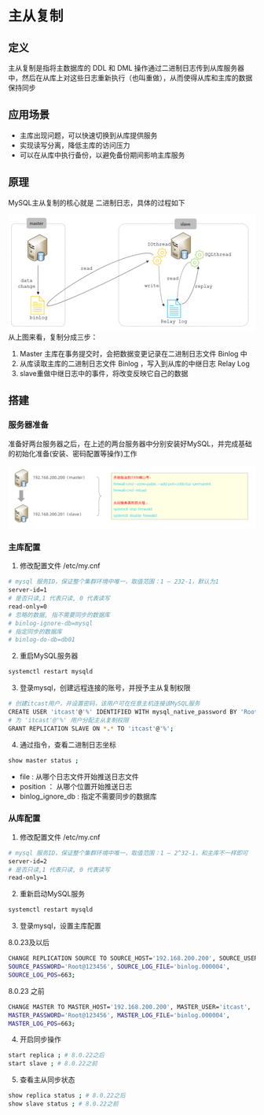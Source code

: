 # 主从复制

## 定义

主从复制是指将主数据库的 DDL 和 DML 操作通过二进制日志传到从库服务器中，然后在从库上对这些日志重新执行（也叫重做），从而使得从库和主库的数据保持同步

## 应用场景

- 主库出现问题，可以快速切换到从库提供服务
- 实现读写分离，降低主库的访问压力
- 可以在从库中执行备份，以避免备份期间影响主库服务

## 原理

MySQL主从复制的核心就是 二进制日志，具体的过程如下

![原理](./images/copy.png)
从上图来看，复制分成三步：

1. Master 主库在事务提交时，会把数据变更记录在二进制日志文件 Binlog 中
2. 从库读取主库的二进制日志文件 Binlog ，写入到从库的中继日志 Relay Log
3. slave重做中继日志中的事件，将改变反映它自己的数据

## 搭建

### 服务器准备

准备好两台服务器之后，在上述的两台服务器中分别安装好MySQL，并完成基础的初始化准备(安装、密码配置等操作)工作

![server](./images/server.png)

### 主库配置

1. 修改配置文件 /etc/my.cnf

```bash
# mysql 服务ID，保证整个集群环境中唯一，取值范围：1 – 232-1，默认为1
server-id=1
# 是否只读,1 代表只读, 0 代表读写
read-only=0
# 忽略的数据, 指不需要同步的数据库
# binlog-ignore-db=mysql
# 指定同步的数据库
# binlog-do-db=db01
```

2. 重启MySQL服务器

```bash
systemctl restart mysqld
```

3. 登录mysql，创建远程连接的账号，并授予主从复制权限

```bash
# 创建itcast用户，并设置密码，该用户可在任意主机连接该MySQL服务
CREATE USER 'itcast'@'%' IDENTIFIED WITH mysql_native_password BY 'Root@123456';
# 为 'itcast'@'%' 用户分配主从复制权限
GRANT REPLICATION SLAVE ON *.* TO 'itcast'@'%';
```

4. 通过指令，查看二进制日志坐标

```bash
show master status ;
```

- file : 从哪个日志文件开始推送日志文件
- position ： 从哪个位置开始推送日志
- binlog_ignore_db : 指定不需要同步的数据库

### 从库配置

1. 修改配置文件 /etc/my.cnf

```bash
# mysql 服务ID，保证整个集群环境中唯一，取值范围：1 – 2^32-1，和主库不一样即可
server-id=2
# 是否只读,1 代表只读, 0 代表读写
read-only=1
```

2. 重新启动MySQL服务

```bash
systemctl restart mysqld
```

3. 登录mysql，设置主库配置

8.0.23及以后

```bash
CHANGE REPLICATION SOURCE TO SOURCE_HOST='192.168.200.200', SOURCE_USER='itcast',
SOURCE_PASSWORD='Root@123456', SOURCE_LOG_FILE='binlog.000004',
SOURCE_LOG_POS=663;
```

8.0.23 之前

```bash
CHANGE MASTER TO MASTER_HOST='192.168.200.200', MASTER_USER='itcast',
MASTER_PASSWORD='Root@123456', MASTER_LOG_FILE='binlog.000004',
MASTER_LOG_POS=663;
```

4. 开启同步操作

```bash
start replica ; # 8.0.22之后
start slave ; # 8.0.22之前
```

5. 查看主从同步状态

```bash
show replica status ; # 8.0.22之后
show slave status ; # 8.0.22之前
```
